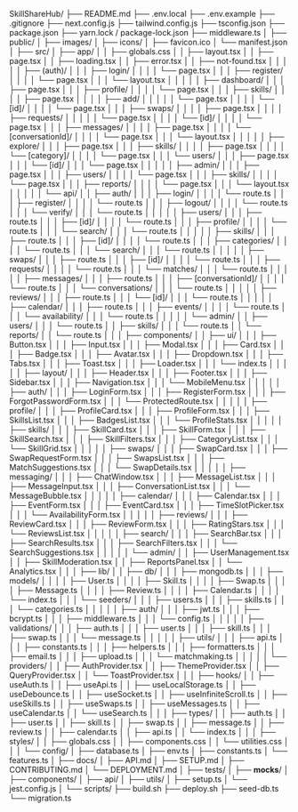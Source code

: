 SkillShareHub/
├── README.md
├── .env.local
├── .env.example
├── .gitignore
├── next.config.js
├── tailwind.config.js
├── tsconfig.json
├── package.json
├── yarn.lock / package-lock.json
├── middleware.ts
│
├── public/
│   ├── images/
│   ├── icons/
│   ├── favicon.ico
│   └── manifest.json
│
├── src/
│   ├── app/
│   │   ├── globals.css
│   │   ├── layout.tsx
│   │   ├── page.tsx
│   │   ├── loading.tsx
│   │   ├── error.tsx
│   │   ├── not-found.tsx
│   │   │
│   │   ├── (auth)/
│   │   │   ├── login/
│   │   │   │   └── page.tsx
│   │   │   ├── register/
│   │   │   │   └── page.tsx
│   │   │   └── layout.tsx
│   │   │
│   │   ├── dashboard/
│   │   │   ├── page.tsx
│   │   │   ├── profile/
│   │   │   │   └── page.tsx
│   │   │   ├── skills/
│   │   │   │   ├── page.tsx
│   │   │   │   ├── add/
│   │   │   │   │   └── page.tsx
│   │   │   │   └── [id]/
│   │   │   │       └── page.tsx
│   │   │   ├── swaps/
│   │   │   │   ├── page.tsx
│   │   │   │   ├── requests/
│   │   │   │   │   └── page.tsx
│   │   │   │   └── [id]/
│   │   │   │       └── page.tsx
│   │   │   ├── messages/
│   │   │   │   ├── page.tsx
│   │   │   │   └── [conversationId]/
│   │   │   │       └── page.tsx
│   │   │   └── layout.tsx
│   │   │
│   │   ├── explore/
│   │   │   ├── page.tsx
│   │   │   ├── skills/
│   │   │   │   ├── page.tsx
│   │   │   │   └── [category]/
│   │   │   │       └── page.tsx
│   │   │   └── users/
│   │   │       ├── page.tsx
│   │   │       └── [id]/
│   │   │           └── page.tsx
│   │   │
│   │   ├── admin/
│   │   │   ├── page.tsx
│   │   │   ├── users/
│   │   │   │   └── page.tsx
│   │   │   ├── skills/
│   │   │   │   └── page.tsx
│   │   │   ├── reports/
│   │   │   │   └── page.tsx
│   │   │   └── layout.tsx
│   │   │
│   │   └── api/
│   │       ├── auth/
│   │       │   ├── login/
│   │       │   │   └── route.ts
│   │       │   ├── register/
│   │       │   │   └── route.ts
│   │       │   ├── logout/
│   │       │   │   └── route.ts
│   │       │   └── verify/
│   │       │       └── route.ts
│   │       │
│   │       ├── users/
│   │       │   ├── route.ts
│   │       │   ├── [id]/
│   │       │   │   └── route.ts
│   │       │   ├── profile/
│   │       │   │   └── route.ts
│   │       │   └── search/
│   │       │       └── route.ts
│   │       │
│   │       ├── skills/
│   │       │   ├── route.ts
│   │       │   ├── [id]/
│   │       │   │   └── route.ts
│   │       │   ├── categories/
│   │       │   │   └── route.ts
│   │       │   └── search/
│   │       │       └── route.ts
│   │       │
│   │       ├── swaps/
│   │       │   ├── route.ts
│   │       │   ├── [id]/
│   │       │   │   └── route.ts
│   │       │   ├── requests/
│   │       │   │   └── route.ts
│   │       │   └── matches/
│   │       │       └── route.ts
│   │       │
│   │       ├── messages/
│   │       │   ├── route.ts
│   │       │   ├── [conversationId]/
│   │       │   │   └── route.ts
│   │       │   └── conversations/
│   │       │       └── route.ts
│   │       │
│   │       ├── reviews/
│   │       │   ├── route.ts
│   │       │   └── [id]/
│   │       │       └── route.ts
│   │       │
│   │       ├── calendar/
│   │       │   ├── route.ts
│   │       │   ├── events/
│   │       │   │   └── route.ts
│   │       │   └── availability/
│   │       │       └── route.ts
│   │       │
│   │       └── admin/
│   │           ├── users/
│   │           │   └── route.ts
│   │           ├── skills/
│   │           │   └── route.ts
│   │           └── reports/
│   │               └── route.ts
│   │
│   ├── components/
│   │   ├── ui/
│   │   │   ├── Button.tsx
│   │   │   ├── Input.tsx
│   │   │   ├── Modal.tsx
│   │   │   ├── Card.tsx
│   │   │   ├── Badge.tsx
│   │   │   ├── Avatar.tsx
│   │   │   ├── Dropdown.tsx
│   │   │   ├── Tabs.tsx
│   │   │   ├── Toast.tsx
│   │   │   ├── Loader.tsx
│   │   │   └── index.ts
│   │   │
│   │   ├── layout/
│   │   │   ├── Header.tsx
│   │   │   ├── Footer.tsx
│   │   │   ├── Sidebar.tsx
│   │   │   ├── Navigation.tsx
│   │   │   └── MobileMenu.tsx
│   │   │
│   │   ├── auth/
│   │   │   ├── LoginForm.tsx
│   │   │   ├── RegisterForm.tsx
│   │   │   ├── ForgotPasswordForm.tsx
│   │   │   └── ProtectedRoute.tsx
│   │   │
│   │   ├── profile/
│   │   │   ├── ProfileCard.tsx
│   │   │   ├── ProfileForm.tsx
│   │   │   ├── SkillsList.tsx
│   │   │   ├── BadgesList.tsx
│   │   │   └── ProfileStats.tsx
│   │   │
│   │   ├── skills/
│   │   │   ├── SkillCard.tsx
│   │   │   ├── SkillForm.tsx
│   │   │   ├── SkillSearch.tsx
│   │   │   ├── SkillFilters.tsx
│   │   │   ├── CategoryList.tsx
│   │   │   └── SkillGrid.tsx
│   │   │
│   │   ├── swaps/
│   │   │   ├── SwapCard.tsx
│   │   │   ├── SwapRequestForm.tsx
│   │   │   ├── SwapsList.tsx
│   │   │   ├── MatchSuggestions.tsx
│   │   │   └── SwapDetails.tsx
│   │   │
│   │   ├── messaging/
│   │   │   ├── ChatWindow.tsx
│   │   │   ├── MessageList.tsx
│   │   │   ├── MessageInput.tsx
│   │   │   ├── ConversationList.tsx
│   │   │   └── MessageBubble.tsx
│   │   │
│   │   ├── calendar/
│   │   │   ├── Calendar.tsx
│   │   │   ├── EventForm.tsx
│   │   │   ├── EventCard.tsx
│   │   │   ├── TimeSlotPicker.tsx
│   │   │   └── AvailabilityForm.tsx
│   │   │
│   │   ├── reviews/
│   │   │   ├── ReviewCard.tsx
│   │   │   ├── ReviewForm.tsx
│   │   │   ├── RatingStars.tsx
│   │   │   └── ReviewsList.tsx
│   │   │
│   │   ├── search/
│   │   │   ├── SearchBar.tsx
│   │   │   ├── SearchResults.tsx
│   │   │   ├── SearchFilters.tsx
│   │   │   └── SearchSuggestions.tsx
│   │   │
│   │   └── admin/
│   │       ├── UserManagement.tsx
│   │       ├── SkillModeration.tsx
│   │       ├── ReportsPanel.tsx
│   │       └── Analytics.tsx
│   │
│   ├── lib/
│   │   ├── db/
│   │   │   ├── mongodb.ts
│   │   │   ├── models/
│   │   │   │   ├── User.ts
│   │   │   │   ├── Skill.ts
│   │   │   │   ├── Swap.ts
│   │   │   │   ├── Message.ts
│   │   │   │   ├── Review.ts
│   │   │   │   ├── Calendar.ts
│   │   │   │   └── index.ts
│   │   │   └── seeders/
│   │   │       ├── users.ts
│   │   │       ├── skills.ts
│   │   │       └── categories.ts
│   │   │
│   │   ├── auth/
│   │   │   ├── jwt.ts
│   │   │   ├── bcrypt.ts
│   │   │   ├── middleware.ts
│   │   │   └── config.ts
│   │   │
│   │   ├── validations/
│   │   │   ├── auth.ts
│   │   │   ├── user.ts
│   │   │   ├── skill.ts
│   │   │   ├── swap.ts
│   │   │   └── message.ts
│   │   │
│   │   ├── utils/
│   │   │   ├── api.ts
│   │   │   ├── constants.ts
│   │   │   ├── helpers.ts
│   │   │   ├── formatters.ts
│   │   │   ├── email.ts
│   │   │   ├── upload.ts
│   │   │   └── matchmaking.ts
│   │   │
│   │   └── providers/
│   │       ├── AuthProvider.tsx
│   │       ├── ThemeProvider.tsx
│   │       ├── QueryProvider.tsx
│   │       └── ToastProvider.tsx
│   │
│   ├── hooks/
│   │   ├── useAuth.ts
│   │   ├── useApi.ts
│   │   ├── useLocalStorage.ts
│   │   ├── useDebounce.ts
│   │   ├── useSocket.ts
│   │   ├── useInfiniteScroll.ts
│   │   ├── useSkills.ts
│   │   ├── useSwaps.ts
│   │   ├── useMessages.ts
│   │   ├── useCalendar.ts
│   │   └── useSearch.ts
│   │
│   ├── types/
│   │   ├── auth.ts
│   │   ├── user.ts
│   │   ├── skill.ts
│   │   ├── swap.ts
│   │   ├── message.ts
│   │   ├── review.ts
│   │   ├── calendar.ts
│   │   ├── api.ts
│   │   └── index.ts
│   │
│   ├── styles/
│   │   ├── globals.css
│   │   ├── components.css
│   │   └── utilities.css
│   │
│   └── config/
│       ├── database.ts
│       ├── env.ts
│       ├── constants.ts
│       └── features.ts
│
├── docs/
│   ├── API.md
│   ├── SETUP.md
│   ├── CONTRIBUTING.md
│   └── DEPLOYMENT.md
│
├── tests/
│   ├── __mocks__/
│   ├── components/
│   ├── api/
│   ├── utils/
│   ├── setup.ts
│   └── jest.config.js
│
└── scripts/
    ├── build.sh
    ├── deploy.sh
    ├── seed-db.ts
    └── migration.ts